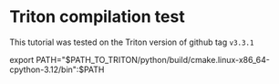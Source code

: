 # Triton compilation test

This tutorial was tested on the Triton version of github tag `v3.3.1`

export PATH="$PATH_TO_TRITON/python/build/cmake.linux-x86_64-cpython-3.12/bin":$PATH